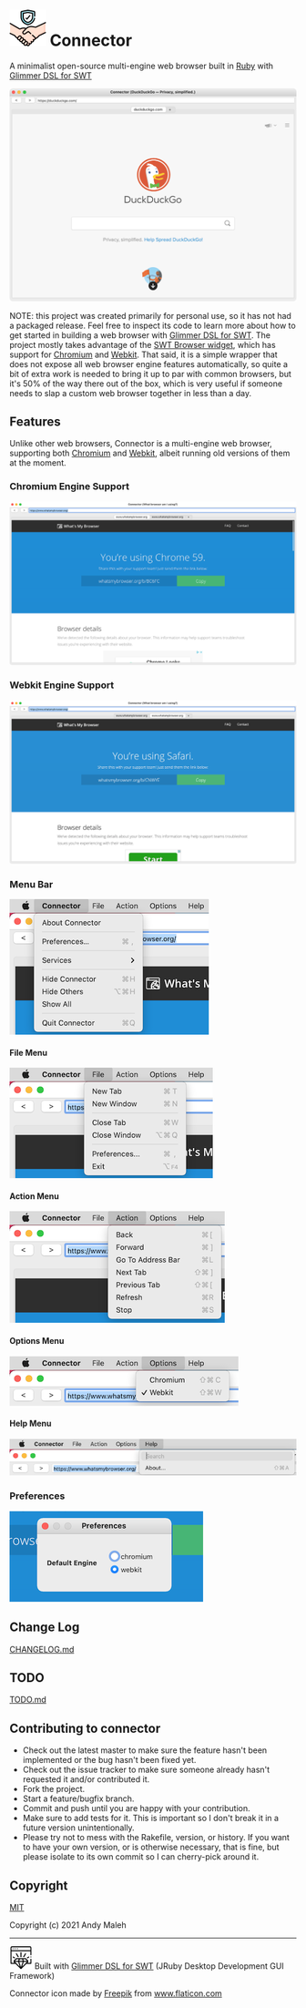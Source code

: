 # <img src='https://raw.githubusercontent.com/AndyObtiva/connector/master/package/linux/Connector.png' height=64 /> Connector

A minimalist open-source multi-engine web browser built in [Ruby](https://www.ruby-lang.org) with [Glimmer DSL for SWT](https://github.com/AndyObtiva/glimmer-dsl-swt)

![Mac Screenshot](images/connector-mac.png)

NOTE: this project was created primarily for personal use, so it has not had a packaged release. Feel free to inspect its code to learn more about how to get started in building a web browser with [Glimmer DSL for SWT](https://github.com/AndyObtiva/glimmer-dsl-swt). The project mostly takes advantage of the [SWT Browser widget](https://github.com/AndyObtiva/glimmer-dsl-swt/blob/master/docs/reference/GLIMMER_GUI_DSL_SYNTAX.md#browser-widget), which has support for [Chromium](https://www.chromium.org/) and [Webkit](https://webkit.org/). That said, it is a simple wrapper that does not expose all web browser engine features automatically, so quite a bit of extra work is needed to bring it up to par with common browsers, but it's 50% of the way there out of the box, which is very useful if someone needs to slap a custom web browser together in less than a day.

## Features

Unlike other web browsers, Connector is a multi-engine web browser, supporting both [Chromium](https://www.chromium.org/) and [Webkit](https://webkit.org/), albeit running old versions of them at the moment.

### Chromium Engine Support

![images/connector-mac-chromium.png](images/connector-mac-chromium.png)

### Webkit Engine Support

![images/connector-mac-webkit.png](images/connector-mac-webkit.png)

### Menu Bar

![images/connector-mac-menu.png](images/connector-mac-menu.png)

#### File Menu

![images/connector-mac-menu-file.png](images/connector-mac-menu-file.png)

#### Action Menu

![images/connector-mac-menu-action.png](images/connector-mac-menu-action.png)

#### Options Menu

![images/connector-mac-menu-options.png](images/connector-mac-menu-options.png)

#### Help Menu

![images/connector-mac-menu-help.png](images/connector-mac-menu-help.png)

### Preferences

![images/connector-mac-preferences.png](images/connector-mac-preferences.png)

## Change Log

[CHANGELOG.md](CHANGELOG.md)

## TODO

[TODO.md](TODO.md)

## Contributing to connector

-   Check out the latest master to make sure the feature hasn't been
    implemented or the bug hasn't been fixed yet.
-   Check out the issue tracker to make sure someone already hasn't
    requested it and/or contributed it.
-   Fork the project.
-   Start a feature/bugfix branch.
-   Commit and push until you are happy with your contribution.
-   Make sure to add tests for it. This is important so I don't break it
    in a future version unintentionally.
-   Please try not to mess with the Rakefile, version, or history. If
    you want to have your own version, or is otherwise necessary, that
    is fine, but please isolate to its own commit so I can cherry-pick
    around it.

## Copyright

[MIT](LICENSE.txt)

Copyright (c) 2021 Andy Maleh

---

[<img src="https://raw.githubusercontent.com/AndyObtiva/glimmer/master/images/glimmer-logo-hi-res.png" height=40 />](https://github.com/AndyObtiva/glimmer-dsl-swt) Built with [Glimmer DSL for SWT](https://github.com/AndyObtiva/glimmer-dsl-swt) (JRuby Desktop Development GUI Framework)

Connector icon made by <a href="https://www.flaticon.com/authors/freepik" title="Freepik">Freepik</a> from <a href="https://www.flaticon.com/" title="Flaticon">www.flaticon.com</a>

